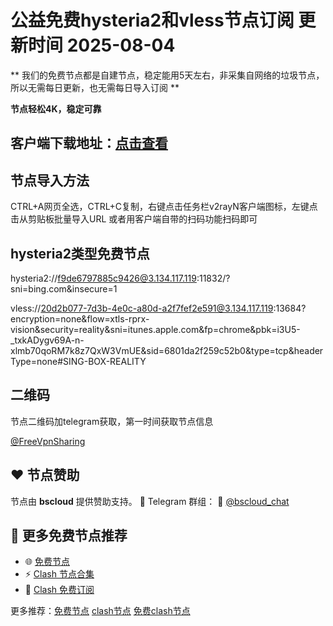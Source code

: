 # 公益免费hysteria2和vless节点订阅  更新时间 2025-08-04

** 我们的免费节点都是自建节点，稳定能用5天左右，非采集自网络的垃圾节点，所以无需每日更新，也无需每日导入订阅 **

**节点轻松4K，稳定可靠**

## 客户端下载地址：[点击查看](https://doc.kspub.top/3526.html)

## 节点导入方法

CTRL+A网页全选，CTRL+C复制，右键点击任务栏v2rayN客户端图标，左键点击从剪贴板批量导入URL
或者用客户端自带的扫码功能扫码即可

## hysteria2类型免费节点

hysteria2://f9de6797885c9426@3.134.117.119:11832/?sni=bing.com&insecure=1

vless://20d2b077-7d3b-4e0c-a80d-a2f7fef2e591@3.134.117.119:13684?encryption=none&flow=xtls-rprx-vision&security=reality&sni=itunes.apple.com&fp=chrome&pbk=i3U5-_txkADygv69A-n-xlmb70qoRM7k8z7QxW3VmUE&sid=6801da2f259c52b0&type=tcp&headerType=none#SING-BOX-REALITY

## 二维码

节点二维码加telegram获取，第一时间获取节点信息


[@FreeVpnSharing](https://t.me/FreeVpnSharing)

## ❤️ 节点赞助

节点由 **bscloud** 提供赞助支持。
📢 Telegram 群组：
🔗 [@bscloud_chat](https://t.me/bscloud_chat)


## 🔗 更多免费节点推荐

- 🌐 [免费节点](https://clashgithub.com)
- ⚡ [Clash 节点合集](https://github.com/aiboboxx/clashfree)
- 📡 [Clash 免费订阅](https://clashbk.github.io/)
  

更多推荐：[免费节点](https://clashgithub.com)  [clash节点](https://github.com/aiboboxx/clashfree)  [免费clash节点](https://clashbk.github.io/)
